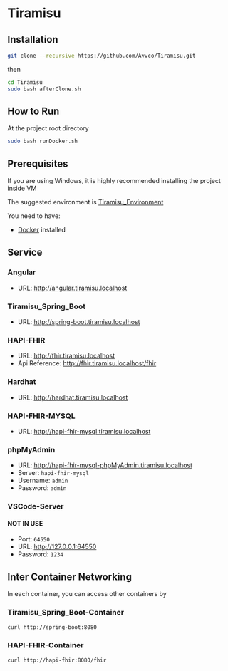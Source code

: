 # Tiramisu

## Installation

``` bash
git clone --recursive https://github.com/Avvco/Tiramisu.git 
```

then

```bash
cd Tiramisu
sudo bash afterClone.sh
```

## How to Run

At the project root directory

```bash
sudo bash runDocker.sh
```

## Prerequisites

If you are using Windows, it is highly recommended installing the project inside VM

The suggested environment is [Tiramisu_Environment](https://github.com/Avvco/Tiramisu_Environment)

You need to have:

- [Docker](https://www.docker.com/) installed

## Service

### Angular

- URL: <http://angular.tiramisu.localhost>

### Tiramisu_Spring_Boot

- URL: <http://spring-boot.tiramisu.localhost>

### HAPI-FHIR

- URL: <http://fhir.tiramisu.localhost>
- Api Reference: <http://fhir.tiramisu.localhost/fhir>

### Hardhat

- URL: <http://hardhat.tiramisu.localhost>

### HAPI-FHIR-MYSQL

- URL: <http://hapi-fhir-mysql.tiramisu.localhost>

### phpMyAdmin

- URL: <http://hapi-fhir-mysql-phpMyAdmin.tiramisu.localhost>
- Server: `hapi-fhir-mysql`
- Username: `admin`
- Password: `admin`

### VSCode-Server

#### NOT IN USE

- Port: `64550`
- URL: <http://127.0.0.1:64550>
- Password: `1234`

## Inter Container Networking

In each container, you can access other containers by

### Tiramisu_Spring_Boot-Container

``` bash
curl http://spring-boot:8080
```

### HAPI-FHIR-Container

``` bash
curl http://hapi-fhir:8080/fhir
```
